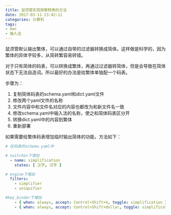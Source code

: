 ```yaml
---
title: 鼠须管实现简繁转换的方法
date: 2017-03-11 23:42:11
categories: 计算机
tags:
- mac
- 输入法
---
```


鼠须管默认输出繁体，可以通过自带的过滤器转换成简体。这样做是科学的，因为繁体的异体字较多，从简转繁容易转错。

对于只有简体的码表，可以转换成繁体，再通过过滤器转简体，但是会导致在简体状态下无法自造词。所以最好的办法是给繁体单独配一个码表。

步骤为：

1. 复制简体码表的schema.yaml和dict.yaml文件
1. 修改两个yaml文件的名称
1. 文件内容中和文件名对应的内容也都改为和新文件名一致
1. 修改schema.yaml中输入法的名称，使之和简体码表区分开
1. 转换dict.yaml中的内容到繁体
1. 重新部署

如果需要给繁体码表增加临时输出简体的功能，方法如下：

```yaml
# 在码表的schema.yaml中

# switches下增加
  - name: simplification
    states: [ 汉字, 汉字 ]

# engine下增加
  filters:
    - simplifier
    - uniquifier

#key_binder下增加
    - { when: always, accept: Control+Shift+4, toggle: simplification }
    - { when: always, accept: Control+Shift+dollar, toggle: simplification }
```

